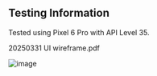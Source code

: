 ## Testing Information

Tested using Pixel 6 Pro with API Level 35.

20250331 UI wireframe.pdf

![image](https://github.com/user-attachments/assets/233704c8-b8f9-4bec-8150-57564e4844ae)

